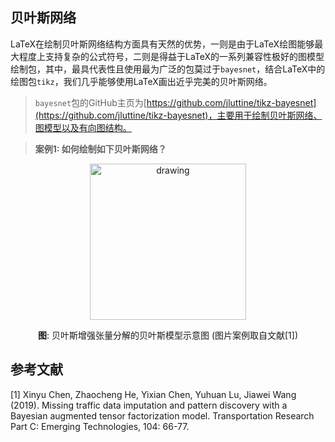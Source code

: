 
贝叶斯网络
-----------

LaTeX在绘制贝叶斯网络结构方面具有天然的优势，一则是由于LaTeX绘图能够最大程度上支持复杂的公式符号，二则是得益于LaTeX的一系列兼容性极好的图模型绘制包，其中，最具代表性且使用最为广泛的包莫过于`bayesnet`，结合LaTeX中的绘图包`tikz`，我们几乎能够使用LaTeX画出近乎完美的贝叶斯网络。

> `bayesnet`包的GitHub主页为[https://github.com/jluttine/tikz-bayesnet](https://github.com/jluttine/tikz-bayesnet)，主要用于绘制贝叶斯网络、图模型以及有向图结构。

> **案例1: 如何绘制如下贝叶斯网络？**

<p align="center">
<img src="https://github.com/xinychen/awesome-latex-drawing/blob/master/BayesNet/BATF.png" alt="drawing" width="250"/>
</p>

<p align="center">
<b>图</b>: 贝叶斯增强张量分解的贝叶斯模型示意图 (图片案例取自文献[1])
</p>


参考文献
------------

[1] Xinyu Chen, Zhaocheng He, Yixian Chen, Yuhuan Lu, Jiawei Wang (2019). Missing traffic data imputation and pattern discovery with a Bayesian augmented tensor factorization model. Transportation Research Part C: Emerging Technologies, 104: 66-77.
